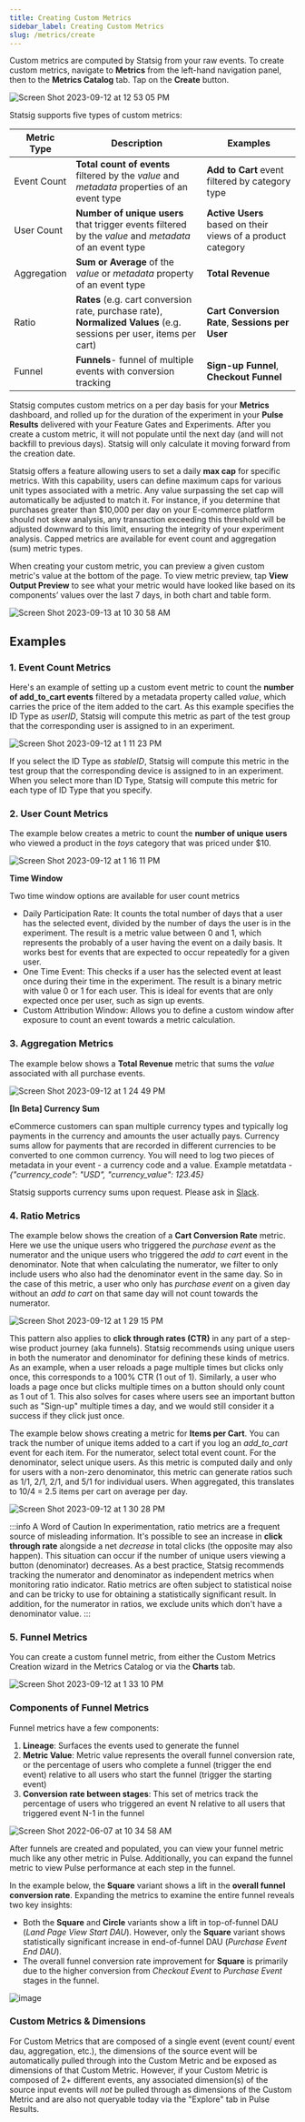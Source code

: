 ```yaml
---
title: Creating Custom Metrics
sidebar_label: Creating Custom Metrics
slug: /metrics/create
---
```


Custom metrics are computed by Statsig from your raw events. To create custom metrics, navigate to **Metrics** from the left-hand navigation panel, then to the **Metrics Catalog** tab. Tap on the **Create** button.

![Screen Shot 2023-09-12 at 12 53 05 PM](https://github.com/statsig-io/docs/assets/101903926/4148f4b8-f9e4-4a37-98df-35663650d76f)

Statsig supports five types of custom metrics:

| Metric Type | Description                                                                                                          | Examples                                                    |
| ----------- | -------------------------------------------------------------------------------------------------------------------- | ----------------------------------------------------------- |
| Event Count | **Total count of events** filtered by the _value_ and _metadata_ properties of an event type                         | **Add to Cart** event filtered by category type             |
| User Count  | **Number of unique users** that trigger events filtered by the _value_ and _metadata_ of an event type               | **Active Users** based on their views of a product category |
| Aggregation | **Sum or Average** of the _value_ or _metadata_ property of an event type                                            | **Total Revenue**                                           |
| Ratio       | **Rates** (e.g. cart conversion rate, purchase rate), **Normalized Values** (e.g. sessions per user, items per cart) | **Cart Conversion Rate**, **Sessions per User**             |
| Funnel      | **Funnels**- funnel of multiple events with conversion tracking                                                      | **Sign-up Funnel**, **Checkout Funnel**                     |

Statsig computes custom metrics on a per day basis for your **Metrics** dashboard, and rolled up for the duration of the experiment in your **Pulse Results** delivered with your Feature Gates and Experiments. After you create a custom metric, it will not populate until the next day (and will not backfill to previous days). Statsig will only calculate it moving forward from the creation date.

Statsig offers a feature allowing users to set a daily **max cap** for specific metrics. With this capability, users can define maximum caps for various unit types associated with a metric. Any value surpassing the set cap will automatically be adjusted to match it. For instance, if you determine that purchases greater than $10,000 per day on your E-commerce platform should not skew analysis, any transaction exceeding this threshold will be adjusted downward to this limit, ensuring the integrity of your experiment analysis. Capped metrics are available for event count and aggregation (sum) metric types.

When creating your custom metric, you can preview a given custom metric's value at the bottom of the page. To view metric preview, tap **View Output Preview** to see what your metric would have looked like based on its components’ values over the last 7 days, in both chart and table form.

![Screen Shot 2023-09-13 at 10 30 58 AM](https://github.com/statsig-io/docs/assets/101903926/0869e1bf-8fea-407e-8a5f-8b97860b3867)

## Examples

### 1. Event Count Metrics

Here's an example of setting up a custom event metric to count the **number of add_to_cart events** filtered by a metadata property called _value_, which carries the price of the item added to the cart. As this example specifies the ID Type as _userID_, Statsig will compute this metric as part of the test group that the corresponding user is assigned to in an experiment.

![Screen Shot 2023-09-12 at 1 11 23 PM](https://github.com/statsig-io/docs/assets/101903926/95489e9b-36f2-4704-9970-da675a8a3d2e)

If you select the ID Type as _stableID_, Statsig will compute this metric in the test group that the corresponding device is assigned to in an experiment. When you select more than ID Type, Statsig will compute this metric for each type of ID Type that you specify.

### 2. User Count Metrics

The example below creates a metric to count the **number of unique users** who viewed a product in the _toys_ category that was priced under $10.

![Screen Shot 2023-09-12 at 1 16 11 PM](https://github.com/statsig-io/docs/assets/101903926/ae270d11-d3de-4f34-85e5-a67ad9c7cd9e)

**Time Window**

Two time window options are available for user count metrics

- Daily Participation Rate: It counts the total number of days that a user has the selected event, divided by the number of days the user is in the experiment. The result is a metric value between 0 and 1, which represents the probably of a user having the event on a daily basis. It works best for events that are expected to occur repeatedly for a given user.
- One Time Event: This checks if a user has the selected event at least once during their time in the experiment. The result is a binary metric with value 0 or 1 for each user. This is ideal for events that are only expected once per user, such as sign up events.
- Custom Attribution Window: Allows you to define a custom window after exposure to count an event towards a metric calculation.

### 3. Aggregation Metrics

The example below shows a **Total Revenue** metric that sums the _value_ associated with all purchase events.

![Screen Shot 2023-09-12 at 1 24 49 PM](https://github.com/statsig-io/docs/assets/101903926/f0d4d21b-08ae-405d-a156-4d29f96ab298)

**[In Beta] Currency Sum**

eCommerce customers can span multiple currency types and typically log payments in the currency and amounts the user actually pays. Currency sums allow for payments that are recorded in different currencies to be converted to one common currency. You will need to log two pieces of metadata in your event - a currency code and a value. Example metatdata - _{"currency_code": "USD", "currency_value": 123.45}_

Statsig supports currency sums upon request. Please ask in [Slack](https://statsig.com/slack). 

### 4. Ratio Metrics

The example below shows the creation of a **Cart Conversion Rate** metric. Here we use the unique users who triggered the _purchase event_ as the numerator and the unique users who triggered the _add to cart_ event in the denominator. Note that when calculating the numerator, we filter to only include users who also had the denominator event in the same day. So in the case of this metric, a user who only has _purchase event_ on a given day without an _add to cart_ on that same day will not count towards the numerator.

![Screen Shot 2023-09-12 at 1 29 15 PM](https://github.com/statsig-io/docs/assets/101903926/9f8a671e-ac1f-4e2f-92cb-d154e0daecac)

This pattern also applies to **click through rates (CTR)** in any part of a step-wise product journey (aka funnels). Statsig recommends using unique users in both the numerator and denominator for defining these kinds of metrics. As an example, when a user reloads a page multiple times but clicks only once, this corresponds to a 100% CTR (1 out of 1). Similarly, a user who loads a page once but clicks multiple times on a button should only count as 1 out of 1. This also solves for cases where users see an important button such as "Sign-up" multiple times a day, and we would still consider it a success if they click just once.

The example below shows creating a metric for **Items per Cart**. You can track the number of unique items added to a cart if you log an _add_to_cart_ event for each item. For the numerator, select total event count. For the denominator, select unique users. As this metric is computed daily and only for users with a non-zero denominator, this metric can generate ratios such as 1/1, 2/1, 2/1, and 5/1 for individual users. When aggregated, this translates to 10/4 = 2.5 items per cart on average per day.

![Screen Shot 2023-09-12 at 1 30 28 PM](https://github.com/statsig-io/docs/assets/101903926/cf6e6777-a154-4eeb-9a2d-81893810a31d)

:::info A Word of Caution
In experimentation, ratio metrics are a frequent source of misleading information. It's possible to see an increase in **click through rate** alongside a net _decrease_ in total clicks (the opposite may also happen). This situation can occur if the number of unique users viewing a button (denominator) decreases. As a best practice, Statsig recommends tracking the numerator and denominator as independent metrics when monitoring ratio indicator. Ratio metrics are often subject to statistical noise and can be tricky to use for obtaining a statistically significant result. In addition, for the numerator in ratios, we exclude units which don't have a denominator value.
:::

### 5. Funnel Metrics

You can create a custom funnel metric, from either the Custom Metrics Creation wizard in the Metrics Catalog or via the **Charts** tab.

![Screen Shot 2023-09-12 at 1 33 10 PM](https://github.com/statsig-io/docs/assets/101903926/86914826-b8ce-4b4b-9514-39f31d05687a)

### Components of Funnel Metrics

Funnel metrics have a few components:

1. **Lineage**: Surfaces the events used to generate the funnel
2. **Metric Value**: Metric value represents the overall funnel conversion rate, or the percentage of users who complete a funnel (trigger the end event) relative to all users who start the funnel (trigger the starting event)
3. **Conversion rate between stages**: This set of metrics track the percentage of users who triggered an event N relative to all users that triggered event N-1 in the funnel

![Screen Shot 2022-06-07 at 10 34 58 AM](https://user-images.githubusercontent.com/101903926/172446711-5511e394-b353-4d38-97f1-1b681b67042b.png)

After funnels are created and populated, you can view your funnel metric much like any other metric in Pulse. Additionally, you can expand the funnel metric to view Pulse performance at each step in the funnel.

In the example below, the **Square** variant shows a lift in the **overall funnel conversion rate**. Expanding the metrics to examine the entire funnel reveals two key insights:

- Both the **Square** and **Circle** variants show a lift in top-of-funnel DAU (_Land Page View Start DAU_). However, only the **Square** variant shows statistically significant increase in end-of-funnel DAU (_Purchase Event End DAU_).
- The overall funnel conversion rate improvement for **Square** is primarily due to the higher conversion from _Checkout Event_ to _Purchase Event_ stages in the funnel.

![image](https://user-images.githubusercontent.com/90343952/148440643-8e8a24bd-934d-4100-a15a-abcbcc4bb11c.png)

### Custom Metrics & Dimensions

For Custom Metrics that are composed of a single event (event count/ event dau, aggregation, etc.), the dimensions of the source event will be automatically pulled through into the Custom Metric and be exposed as dimensions of that Custom Metric. However, if your Custom Metric is composed of 2+ different events, any associated dimension(s) of the source input events will _not_ be pulled through as dimensions of the Custom Metric and are also not queryable today via the "Explore" tab in Pulse Results.
